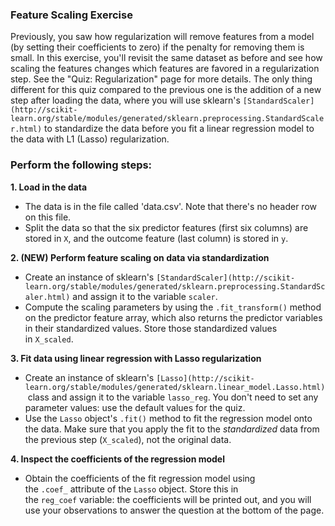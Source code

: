### **Feature Scaling Exercise**

Previously, you saw how regularization will remove features from a model (by setting their coefficients to zero) if the penalty for removing them is small. In this exercise, you'll revisit the same dataset as before and see how scaling the features changes which features are favored in a regularization step. See the "Quiz: Regularization" page for more details. The only thing different for this quiz compared to the previous one is the addition of a new step after loading the data, where you will use sklearn's `[StandardScaler](http://scikit-learn.org/stable/modules/generated/sklearn.preprocessing.StandardScaler.html)` to standardize the data before you fit a linear regression model to the data with L1 (Lasso) regularization.

### **Perform the following steps:**

**1. Load in the data**

- The data is in the file called 'data.csv'. Note that there's no header row on this file.
- Split the data so that the six predictor features (first six columns) are stored in `X`, and the outcome feature (last column) is stored in `y`.

**2. (NEW) Perform feature scaling on data via standardization**

- Create an instance of sklearn's `[StandardScaler](http://scikit-learn.org/stable/modules/generated/sklearn.preprocessing.StandardScaler.html)` and assign it to the variable `scaler`.
- Compute the scaling parameters by using the `.fit_transform()` method on the predictor feature array, which also returns the predictor variables in their standardized values. Store those standardized values in `X_scaled`.

**3. Fit data using linear regression with Lasso regularization**

- Create an instance of sklearn's `[Lasso](http://scikit-learn.org/stable/modules/generated/sklearn.linear_model.Lasso.html)` class and assign it to the variable `lasso_reg`. You don't need to set any parameter values: use the default values for the quiz.
- Use the `Lasso` object's `.fit()` method to fit the regression model onto the data. Make sure that you apply the fit to the *standardized* data from the previous step (`X_scaled`), not the original data.

**4. Inspect the coefficients of the regression model**

- Obtain the coefficients of the fit regression model using the `.coef_` attribute of the `Lasso` object. Store this in the `reg_coef` variable: the coefficients will be printed out, and you will use your observations to answer the question at the bottom of the page.
